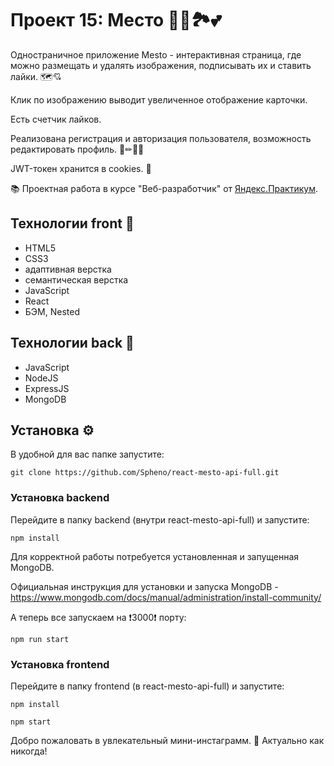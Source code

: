 # Проект 15: Место 🌁🎑🏞💕

 Одностраничное приложение Mesto - интерактивная страница, где можно размещать и удалять изображения, подписывать их и ставить лайки. 🗺💘

 Клик по изображению выводит увеличенное отображение карточки.

 Есть счетчик лайков.

 Реализована регистрация и авторизация пользователя, возможность редактировать профиль. 👦✏👨‍🦱

 JWT-токен хранится в cookies. 🍪


📚 Проектная работа в курсе "Веб-разработчик" от [Яндекс.Практикум](https://praktikum.yandex.ru/web/?utm_source=google&utm_medium=cpc&utm_campaign=Google_Search_DS_Smart&utm_content=%7Badgroupid%7D&utm_term=%7Bkeyword%7D&gclid=EAIaIQobChMIufz4yPqv7wIVgu5RCh2kqgeNEAAYASAAEgL79PD_BwE).

## Технологии front 🎨

- HTML5
- CSS3
- адаптивная верстка
- семантическая верстка
- JavaScript
- React
- БЭМ, Nested

## Технологии back 🔨

- JavaScript
- NodeJS
- ExpressJS
- MongoDB

## Установка ⚙

В удобной для вас папке запустите:

```git clone https://github.com/Spheno/react-mesto-api-full.git```

### Установка backend

Перейдите в папку backend (внутри react-mesto-api-full) и запустите:

```npm install```

Для корректной работы потребуется установленная и запущенная MongoDB.

Официальная инструкция для установки и запуска MongoDB - https://www.mongodb.com/docs/manual/administration/install-community/

А теперь все запускаем на ❗3000❗ порту:

```npm run start```

### Установка frontend

Перейдите в папку frontend (в react-mesto-api-full) и запустите:

```npm install```

```npm start```

Добро пожаловать в увлекательный мини-инстаграмм. 💃 Актуально как никогда!

